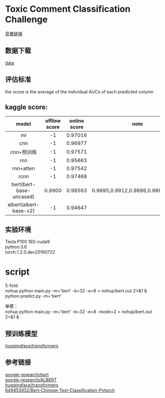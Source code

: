 # Toxic Comment Classification Challenge
[竞赛链接](https://www.kaggle.com/c/jigsaw-toxic-comment-classification-challenge)
## 数据下载
[data](https://www.kaggle.com/c/jigsaw-toxic-comment-classification-challenge/data)
## 评估标准
the score is the average of the individual AUCs of each predicted column
## kaggle score:
|model|offline score|online score|note|
|:---:|:---:|:---:|:---:|
|ml|-1|0.97016|
|cnn|-1|0.96977|
|cnn+预训练|-1|0.97571|
|rnn|-1|0.95663|
|rnn+atten|-1|0.97542|
|rcnn|-1|0.97468|
|bert(bert-base-uncased)|0.9900|0.98563|0.9895,0.9912,0.9899,0.9888,0.9908|
|albert(albert-base-v2)|-1|0.94647|

## 实验环境
Tesla P100
16G
cuda9  
python:3.6  
torch:1.2.0.dev20190722

# script
5-fold:  
nohup python main.py -m='bert' -b=32 -e=8 > nohup/bert.out 2>&1 &
python predict.py -m='bert'

单模：  
nohup python main.py -m='bert' -b=32 -e=8 -mode=2 > nohup/bert.out 2>&1 &

## 预训练模型
[huggingface/transformers](https://github.com/huggingface/transformers)

## 参考链接
[google-research/bert](https://github.com/google-research/bert)  
[google-research/ALBERT](https://github.com/google-research/ALBERT)  
[huggingface/transformers](https://github.com/huggingface/transformers)  
[649453932/Bert-Chinese-Text-Classification-Pytorch](https://github.com/649453932/Bert-Chinese-Text-Classification-Pytorch)  